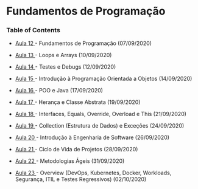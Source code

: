 # Fundamentos de Programação

### Table of Contents

- [ Aula 12 ](#)- Fundamentos de Programação (07/09/2020)

- [ Aula 13 ](#)- Loops e Arrays (10/09/2020)

- [ Aula 14 ](#)- Testes e Debugs (12/09/2020)

- [ Aula 15 ](#)- Introdução à Programação Orientada a Objetos (14/09/2020)

- [ Aula 16 ](#)- POO e Java (17/09/2020)

- [ Aula 17 ](#)- Herança e Classe Abstrata (19/09/2020)

- [ Aula 18 ](Aula18)- Interfaces, Equals, Override, Overload e This (21/09/2020)

- [ Aula 19 ](#)- Collection (Estrutura de Dados) e Exceções (24/09/2020)

- [ Aula 20 ](#)- Introdução à Engenharia de Software (26/09/2020)

- [ Aula 21 ](#)- Ciclo de Vida de Projetos (28/09/2020)

- [ Aula 22 ](#)- Metodologias Ágeis (31/09/2020)

- [ Aula 23 ](#)- Overview (DevOps, Kubernetes, Docker, Workloads, Segurança, ITIL e Testes Regressivos) (02/10/2020)

